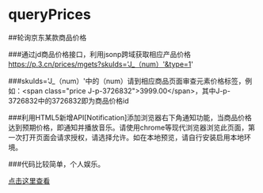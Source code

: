 ﻿# queryPrices
##轮询京东某款商品价格

###通过jd商品价格接口，利用jsonp跨域获取相应产品价格 https://p.3.cn/prices/mgets?skuIds='J_（num）'&type=1'

###skuIds='J_（num）'中的（num）请到相应商品页面审查元素价格标签，例如：\<span class="price J-p-3726832"\>3999.00\<\/span\>，其中J-p-3726832中的3726832即为商品价格id

###利用HTML5新增API[Notification]添加浏览器右下角通知功能，当商品价格达到预期价格，即通知并播放音乐。请使用chrome等现代浏览器浏览此页面，第一次打开页面会请求授权，请选择允许。如在本地预览，请自行安装启用本地环境。


###代码比较简单，个人娱乐。

[点击这里查看](https://sunbf1987.github.io/queryPrices/jd_prices/index.html "京东iPhone价格")
